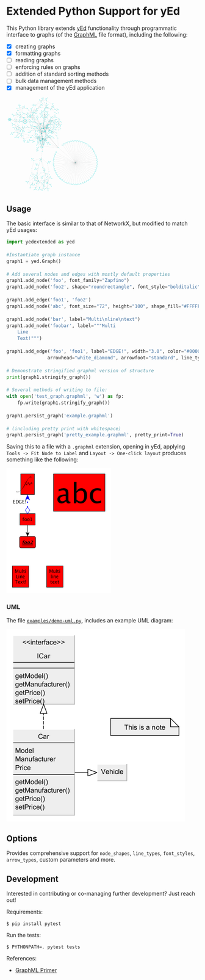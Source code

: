 # Extended Python Support for yEd 

This Python library extends [yEd](http://www.yworks.com/en/products_yed_about.html) functionality through programmatic interface to graphs (of the [GraphML](http://graphml.graphdrawingraph1.org/) file format), including the following:
- [x] creating graphs
- [x] formatting graphs
- [ ] reading graphs  
- [ ] enforcing rules on graphs
- [ ] addition of standard sorting methods
- [ ] bulk data management methods
- [x] management of the yEd application

![image](images/graph.gif)




## Usage
The basic interface is similar to that of NetworkX, but modified to match yEd usages:

```python
import yedextended as yed

#Instantiate graph instance
graph1 = yed.Graph()

# Add several nodes and edges with mostly default properties
graph1.add_node('foo', font_family="Zapfino")
graph1.add_node('foo2', shape="roundrectangle", font_style="bolditalic", underlined_text="true")

graph1.add_edge('foo1', 'foo2')
graph1.add_node('abc', font_size="72", height="100", shape_fill="#FFFFFF")

graph1.add_node('bar', label="Multi\nline\ntext")
graph1.add_node('foobar', label="""Multi
    Line
    Text!""")

graph1.add_edge('foo', 'foo1', label="EDGE!", width="3.0", color="#0000FF", 
               arrowhead="white_diamond", arrowfoot="standard", line_type="dotted")

# Demonstrate stringified graphml version of structure
print(graph1.stringify_graph())

# Several methods of writing to file:
with open('test_graph.graphml', 'w') as fp:
    fp.write(graph1.stringify_graph())  

graph1.persist_graph('example.graphml')

# (including pretty print with whitespace)
graph1.persist_graph('pretty_example.graphml', pretty_print=True)

```

Saving this to a file with a ``.graphml`` extension, opening in yEd, applying  ``Tools -> Fit Node to Label`` and ``Layout -> One-click layout`` produces something like the following:

![SIMPLE GRAPH](images/example.png)


### UML
The file [``examples/demo-uml.py``](./examples/demo-uml.py), includes an example UML diagram:

![UML DIAGRAM](images/example-UML.png)

## Options

Provides comprehensive support for ``node_shapes``, ``line_types``, ``font_styles``, ``arrow_types``, custom parameters and more.

## Development

Interested in contributing or co-managing further development?  Just reach out!

Requirements:

    $ pip install pytest

Run the tests:

    $ PYTHONPATH=. pytest tests

References: 

+ [GraphML Primer](http://graphml.graphdrawingraph1.org/primer/graphml-primer.html)
